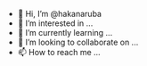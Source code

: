 - 👋 Hi, I’m @hakanaruba
- 👀 I’m interested in ...
- 🌱 I’m currently learning ...
- 💞️ I’m looking to collaborate on ...
- 📫 How to reach me ...

<!---
hakanaruba/hakanaruba is a ✨ special ✨ repository because its `README.md` (this file) appears on your GitHub profile.
You can click the Preview link to take a look at your changes.
--->
